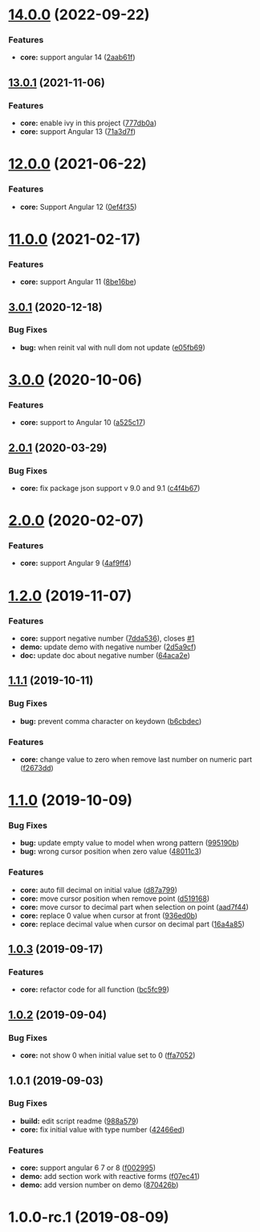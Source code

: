 # [14.0.0](https://github.com/MADCAZ/ngx-number-format/compare/13.0.1...14.0.0) (2022-09-22)


### Features

* **core:** support angular 14 ([2aab61f](https://github.com/MADCAZ/ngx-number-format/commit/2aab61fd73800ccd970a1133b6c96b91bb2597c3))



## [13.0.1](https://github.com/MADCAZ/ngx-number-format/compare/12.0.0...13.0.1) (2021-11-06)


### Features

* **core:** enable ivy in this project ([777db0a](https://github.com/MADCAZ/ngx-number-format/commit/777db0a19c5c8e76e0373ae6430d8a1e9e9f9908))
* **core:** support Angular 13 ([71a3d7f](https://github.com/MADCAZ/ngx-number-format/commit/71a3d7feee1ba63225ac8b04db60ac04a49f3573))



# [12.0.0](https://github.com/MADCAZ/ngx-number-format/compare/11.0.0...12.0.0) (2021-06-22)


### Features

* **core:** Support Angular 12 ([0ef4f35](https://github.com/MADCAZ/ngx-number-format/commit/0ef4f354d125d10c4e216375498c9fd1f8e50800))



# [11.0.0](https://github.com/MADCAZ/ngx-number-format/compare/3.0.1...11.0.0) (2021-02-17)


### Features

* **core:** support Angular 11 ([8be16be](https://github.com/MADCAZ/ngx-number-format/commit/8be16be))



## [3.0.1](https://github.com/MADCAZ/ngx-number-format/compare/3.0.0...3.0.1) (2020-12-18)


### Bug Fixes

* **bug:** when reinit val with null dom not update ([e05fb69](https://github.com/MADCAZ/ngx-number-format/commit/e05fb69))



# [3.0.0](https://github.com/MADCAZ/ngx-number-format/compare/2.0.1...3.0.0) (2020-10-06)


### Features

* **core:** support to Angular 10 ([a525c17](https://github.com/MADCAZ/ngx-number-format/commit/a525c17))



## [2.0.1](https://github.com/MADCAZ/ngx-number-format/compare/2.0.0...2.0.1) (2020-03-29)


### Bug Fixes

* **core:** fix package json support v 9.0 and 9.1 ([c4f4b67](https://github.com/MADCAZ/ngx-number-format/commit/c4f4b67))



# [2.0.0](https://github.com/MADCAZ/ngx-number-format/compare/1.2.0...2.0.0) (2020-02-07)


### Features

* **core:** support Angular 9 ([4af9ff4](https://github.com/MADCAZ/ngx-number-format/commit/4af9ff4))



# [1.2.0](https://github.com/MADCAZ/ngx-number-format/compare/1.1.1...1.2.0) (2019-11-07)


### Features

* **core:** support negative number ([7dda536](https://github.com/MADCAZ/ngx-number-format/commit/7dda536)), closes [#1](https://github.com/MADCAZ/ngx-number-format/issues/1)
* **demo:** update demo with negative number ([2d5a9cf](https://github.com/MADCAZ/ngx-number-format/commit/2d5a9cf))
* **doc:** update doc about negative number ([64aca2e](https://github.com/MADCAZ/ngx-number-format/commit/64aca2e))



## [1.1.1](https://github.com/MADCAZ/ngx-number-format/compare/1.1.0...1.1.1) (2019-10-11)


### Bug Fixes

* **bug:** prevent comma character on keydown ([b6cbdec](https://github.com/MADCAZ/ngx-number-format/commit/b6cbdec))


### Features

* **core:** change value to zero when remove last number on numeric part ([f2673dd](https://github.com/MADCAZ/ngx-number-format/commit/f2673dd))



# [1.1.0](https://github.com/zMADCATz/ngx-number-format/compare/1.0.3...1.1.0) (2019-10-09)


### Bug Fixes

* **bug:** update empty value to model when wrong pattern ([995190b](https://github.com/zMADCATz/ngx-number-format/commit/995190b))
* **bug:** wrong cursor position when zero value ([48011c3](https://github.com/zMADCATz/ngx-number-format/commit/48011c3))


### Features

* **core:** auto fill decimal on initial value ([d87a799](https://github.com/zMADCATz/ngx-number-format/commit/d87a799))
* **core:** move cursor position when remove point ([d519168](https://github.com/zMADCATz/ngx-number-format/commit/d519168))
* **core:** move cursor to decimal part when selection on point ([aad7f44](https://github.com/zMADCATz/ngx-number-format/commit/aad7f44))
* **core:** replace 0 value when cursor at front ([936ed0b](https://github.com/zMADCATz/ngx-number-format/commit/936ed0b))
* **core:** replace decimal value when cursor on decimal part ([16a4a85](https://github.com/zMADCATz/ngx-number-format/commit/16a4a85))



## [1.0.3](https://github.com/zMADCATz/ngx-number-format/compare/1.0.2...1.0.3) (2019-09-17)


### Features

* **core:** refactor code for all function  ([bc5fc99](https://github.com/zMADCATz/ngx-number-format/commit/bc5fc99))



## [1.0.2](https://github.com/zMADCATz/ngx-number-format/compare/1.0.1...1.0.2) (2019-09-04)


### Bug Fixes

* **core:** not show 0 when initial value set to 0 ([ffa7052](https://github.com/zMADCATz/ngx-number-format/commit/ffa7052))



## 1.0.1 (2019-09-03)


### Bug Fixes

* **build:** edit script readme ([988a579](https://github.com/zMADCATz/ngx-number-format/commit/988a579))
* **core:** fix initial value with type number ([42466ed](https://github.com/zMADCATz/ngx-number-format/commit/42466ed))


### Features

* **core:** support angular 6 7 or 8 ([f002995](https://github.com/zMADCATz/ngx-number-format/commit/f002995))
* **demo:** add section work with reactive forms ([f07ec41](https://github.com/zMADCATz/ngx-number-format/commit/f07ec41))
* **demo:** add version number on demo ([870426b](https://github.com/zMADCATz/ngx-number-format/commit/870426b))



# 1.0.0-rc.1 (2019-08-09)



